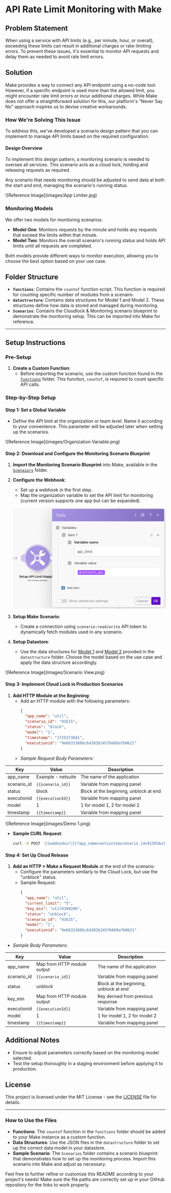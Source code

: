 # API Rate Limit Monitoring with Make

## Problem Statement

When using a service with API limits (e.g., per minute, hour, or overall), exceeding these limits can result in additional charges or rate-limiting errors. To prevent these issues, it's essential to monitor API requests and delay them as needed to avoid rate limit errors.

## Solution

Make provides a way to connect any API endpoint using a no-code tool. However, if a specific endpoint is used more than the allowed limit, you might encounter rate limit errors or incur additional charges. While Make does not offer a straightforward solution for this, our platform's "Never Say No" approach inspires us to devise creative workarounds.

### How We're Solving This Issue

To address this, we've developed a scenario design pattern that you can implement to manage API limits based on the required configuration.

#### Design Overview

To implement this design pattern, a monitoring scenario is needed to oversee all services. This scenario acts as a cloud lock, holding and releasing requests as required.

Any scenario that needs monitoring should be adjusted to send data at both the start and end, managing the scenario's running status.

![Reference Image](images/App Limiter.jpg)


### Monitoring Models

We offer two models for monitoring scenarios:

- **Model One**: Monitors requests by the minute and holds any requests that exceed the limits within that minute.
- **Model Two**: Monitors the overall scenario's running status and holds API limits until all requests are completed.

Both models provide different ways to monitor execution, allowing you to choose the best option based on your use case.

## Folder Structure

- **`functions`**: Contains the `countof` function script. This function is required for counting specific number of modules from a scenairo.
- **`datastructure`**: Contains data structures for Model 1 and Model 2. These structures define how data is stored and managed during monitoring.
- **`Scenarios`**: Contains the Cloudlock & Monitoring scenario blueprint to demonstrate the monitoring setup. This can be imported into Make for reference.

---

## Setup Instructions

### Pre-Setup

1. **Create a Custom Function**:
   - Before importing the scenario, use the custom function found in the [`functions`](custom_function/countof.js) folder. This function, `countof`, is required to count specific API calls.

### Step-by-Step Setup

#### Step 1: Set a Global Variable

- Define the API limit at the organization or team level. Name it according to your convenience. This parameter will be adjusted later when setting up the scenarios.

![Reference Image](images/Organization Variable.png)

#### Step 2: Download and Configure the Monitoring Scenario Blueprint

1. **Import the Monitoring Scenario Blueprint** into Make, available in the [`Scenaiors`](scenarios) folder.
2. **Configure the Webhook**:
   - Set up a webhook in the first step.
   - Map the organization variable to set the API limit for monitoring (current version supports one app but can be expanded).

   ![Reference Image](images/api_limit_mapping.png)

3. **Setup Make Scenario**:
   - Create a connection using `scenario:read/write` API token to dynamically fetch modules used in any scenario.


4. **Setup Datastore**:
   - Use the data structures for [Model 1](datastructure/model1.json) and [Model 2](datastructure/model2.json) provided in the `datastructure` folder. Choose the model based on the use case and apply the data structure accordingly.

  ![Reference Image](images/Scenario View.png)

#### Step 3: Implement Cloud Lock in Production Scenarios

1. **Add HTTP Module at the Beginning**:
   - Add an HTTP module with the following parameters:
     ```json
     {
       "app_name": "util",
       "scenario_id": "91615",
       "status": "block",
       "model": "1",
       "timestamp": "1725373841",
       "executionid": "9e6633388bc64303b245f6689afb0621"
     }
     ```
   - *Sample Request Body Parameters:*

| Key         | Value                             | Description                           |
|-------------|-----------------------------------|---------------------------------------|
| app_name    | Example - netsuite                | The name of the application           |
| scenario_id | `{{scenario_id}}`                 | Variable from mapping panel           |
| status      | block                             | Block at the beginning, unblock at end|
| executionid | `{{executionId}}`                 | Variable from mapping panel           |
| model       | 1                                 | 1 for model 1, 2 for model 2          |
| timestamp   | `{{timestamp}}`                   | Variable from mapping panel           |

![Reference Image](images/Demo 1.png)

- **Sample CURL Request**:
   ```sh
   curl -X POST '{{webhookurl}}?app_name=netsuite&scenario_id=91503&status=block&timestamp=1725373350&model=1&executionid=d61a793c6b044af2af2d9bac4bc1ec41' -H 'Accept-Encoding: gzip, br, deflate' -H 'User-Agent: Make/production'
   ```

#### Step 4: Set Up Cloud Release

1. **Add an HTTP > Make a Request Module** at the end of the scenario:
   - Configure the parameters similarly to the Cloud Lock, but use the "unblock" status.
   - Sample Request:
     ```json
     {
       "app_name": "util",
       "current_limit": "5",
       "key_min": "util0309200",
       "status": "unblock",
       "scenario_id": "91615",
       "model": "1",
       "executionid": "9e6633388bc64303b245f6689afb0621"
     }
     ```

- *Sample Body Parameters:*

| Key         | Value                             | Description                           |
|-------------|-----------------------------------|---------------------------------------|
| app_name    | Map from HTTP module output        | The name of the application           |
| scenario_id | `{{scenario_id}}`                 | Variable from mapping panel           |
| status      | unblock                           | Block at the beginning, unblock at end|
| key_min     | Map from HTTP module output        | Key derived from previous response    |
| executionid | `{{executionId}}`                 | Variable from mapping panel           |
| model       | 1                                 | 1 for model 1, 2 for model 2          |
| timestamp   | `{{timestamp}}`                   | Variable from mapping panel           |

## Additional Notes

- Ensure to adjust parameters correctly based on the monitoring model selected.
- Test the setup thoroughly in a staging environment before applying it to production.

## License

This project is licensed under the MIT License - see the [LICENSE](LICENSE) file for details.

---

### How to Use the Files

- **Functions**: The `countof` function in the `functions` folder should be added to your Make instance as a custom function.
- **Data Structures**: Use the JSON files in the `datastructure` folder to set up the correct data model in your datastore.
- **Sample Scenario**: The `Scenarios` folder contains a scenario blueprint that demonstrates how to set up the monitoring process. Import this scenario into Make and adjust as necessary.

Feel free to further refine or customize this README according to your project's needs! Make sure the file paths are correctly set up in your GitHub repository for the links to work properly.